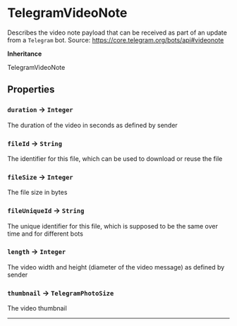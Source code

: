 # TelegramVideoNote

Describes the video note payload that can be received as part of an update from a `Telegram` bot.
Source: https://core.telegram.org/bots/api#videonote

**Inheritance**

TelegramVideoNote

## Properties

### `duration` → `Integer`

The duration of the video in seconds as defined by sender

### `fileId` → `String`

The identifier for this file, which can be used to download or reuse the file

### `fileSize` → `Integer`

The file size in bytes

### `fileUniqueId` → `String`

The unique identifier for this file, which is supposed to be the same over time and for different bots

### `length` → `Integer`

The video width and height (diameter of the video message) as defined by sender

### `thumbnail` → `TelegramPhotoSize`

The video thumbnail

---
